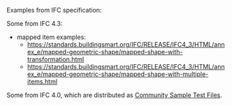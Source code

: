 Examples from IFC specification:

Some from IFC 4.3:
- mapped item examples:
    - https://standards.buildingsmart.org/IFC/RELEASE/IFC4_3/HTML/annex_e/mapped-geometric-shape/mapped-shape-with-transformation.html
    - https://standards.buildingsmart.org/IFC/RELEASE/IFC4_3/HTML/annex_e/mapped-geometric-shape/mapped-shape-with-multiple-items.html

Some from IFC 4.0, which are distributed as [Community Sample Test Files](https://github.com/buildingsmart-community/Community-Sample-Test-Files/tree/main/IFC%204.0.2.1%20(IFC%204)/ISO%20Spec%20archive).
